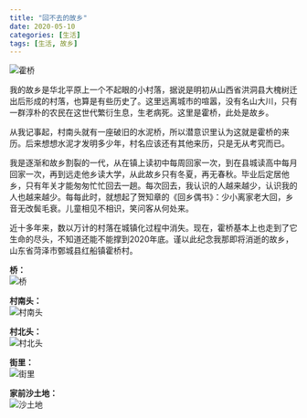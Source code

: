 ```yaml
---
title: "回不去的故乡"
date: 2020-05-10  
categories: [生活]
tags: [生活, 故乡]
---
```



![霍桥](/2020-05-10-my_home_town/cover.jpg?raw=true)


我的故乡是华北平原上一个不起眼的小村落，据说是明初从山西省洪洞县大槐树迁出后形成的村落，也算是有些历史了。这里远离城市的喧嚣，没有名山大川，只有一群淳朴的农民在这世代繁衍生息，生老病死。这里是霍桥，此处是故乡。

从我记事起，村南头就有一座破旧的水泥桥，所以潜意识里认为这就是霍桥的来历。后来想想水泥才发明多少年，村名应该还有其他来历，只是无从考究而已。

我是逐渐和故乡割裂的一代，从在镇上读初中每周回家一次，到在县城读高中每月回家一次，再到远走他乡读大学，从此故乡只有冬夏，再无春秋。毕业后定居他乡，只有年关才能匆匆忙忙回去一趟。每次回去，我认识的人越来越少，认识我的人也越来越少。每每此时，就想起了贺知章的《回乡偶书》：少小离家老大回，乡音无改鬓毛衰。儿童相见不相识，笑问客从何处来。

近十多年来，数以万计的村落在城镇化过程中消失。现在，霍桥基本上也走到了它生命的尽头，不知道还能不能撑到2020年底。谨以此纪念我那即将消逝的故乡，山东省菏泽市鄄城县红船镇霍桥村。

**桥：**  
![桥](/2020-05-10-my_home_town/bridge.jpg?raw=true)  

**村南头：**  
![村南头](/2020-05-10-my_home_town/south.jpg?raw=true)  

**村北头：**  
![村北头](/2020-05-10-my_home_town/north.jpg?raw=true)  

**街里：**  
![街里](/2020-05-10-my_home_town/center.jpg?raw=true)  

**家前沙土地：**  
![沙土地](/2020-05-10-my_home_town/former_orchard.jpg?raw=true)  
